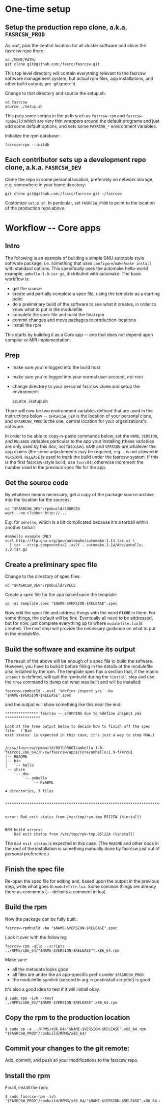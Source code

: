 # One-time setup

## Setup the production repo clone, a.k.a. `FASRCSW_PROD`

As root, pick the central location for all cluster software and clone the fasrcsw repo there:
	
	cd /SOME/PATH/
	git clone git@github.com:/fasrc/fasrcsw.git

This top level directory will contain everything relevant to the fasrcsw software management system, but actual rpm files, app installations, and other build outputs are .gitignore'd.

Change to that directory and source the setup.sh:
	
	cd fasrcsw
	source ./setup.sh

This puts some scripts in the path such as `fasrcsw-rpm` and `fasrcsw-rpmbuild` which are very thin wrappers around the default programs and just add some default options, and sets some `FASRCSW_*` environment variables.

Initialize the rpm database:

	fasrcsw-rpm --initdb

## Each contributor sets up a development repo clone, a.k.a. `FASRCSW_DEV`

Clone the repo in some personal location, preferably on network storage, e.g. somewhere in your home directory:

	git clone git@github.com:/fasrc/fasrcsw.git ~/fasrcsw

Customize `setup.sh`.
In particular, set `FASRCSW_PROD` to point to the location of the production repo above.



# Workflow -- Core apps

## Intro

The following is an example of building a simple GNU autotools style software package, i.e. something that uses `configure`/`make`/`make install` with standard options.
This specifically uses the automake hello-world example, `amhello-1.0.tar.gz`, distributed with automake.
The basic workflow is:

* get the source
* create and partially complete a spec file, using the template as a starting point
* do a preliminary build of the software to see what it creates, in order to know what to put in the modulefile
* complete the spec file and build the final rpm
* commit changes and move packages to production locations
* install the rpm

This starts by building it as a *Core* app -- one that does not depend upon compiler or MPI implementation.

## Prep

* make sure you're logged into the build host
* make sure you're logged into your normal user account, *not* root
* change directory to your personal fasrcsw clone and setup the environment:

	source ./setup.sh

There will now be two environment variables defined that are used in the instructions below --
`$FASRCSW_DEV` is the location of your personal clone, and
`$FASRCSW_PROD` is the one, central location for your organizations's software.

In order to be able to copy-n-paste commands below, set the `NAME`, `VERSION`, and `RELEASE` variables particular to the app your installing (these variables are only used by this doc, not fasrcsw).
`NAME` and `VERSION` are whatever the app claims (the some adjustements may be required, e.g. `-` is not allowed in `VERSION`).
`RELEASE` is used to track the build under the fasrcsw system.
If this is the first fasrcsw-style build, use `fasrc01`; otherwise increment the number used in the previous spec file for the app.

## Get the source code

By whatever means necessary, get a copy of the package source archive into the location for the sources:

	cd "$FASRCSW_DEV"/rpmbuild/SOURCES
	wget --no-clobber http://...

E.g. for `amhello`, which is a bit complicated because it's a tarball within another tarball:
	
	#amhello example ONLY
	curl http://ftp.gnu.org/gnu/automake/automake-1.14.tar.xz \
	  | tar --strip-components=2 -xvJf - automake-1.14/doc/amhello-1.0.tar.gz

## Create a preliminary spec file

Change to the directory of spec files:

	cd "$FASRCSW_DEV"/rpmbuild/SPECS

Create a spec file for the app based upon the template:

	cp -ai template.spec "$NAME-$VERSION-$RELEASE".spec

Now edit the spec file and address things with the word **`FIXME`** in them.
For some things, the default will be fine.
Eventually all need to be addressed, but for now, just complete everything up to where `modulefile.lua` is created.
The next step will provide the necessary guidance on what to put in the modulefile.

## Build the software and examine its output

The result of the above will be enough of a spec file to build the sofware.
However, you have to build it before filling in the details of the modulefile also installed by the rpm.
The template spec has a section that, if the macro `inspect` is defined, will quit the rpmbuild during the `%install` step and use the `tree` command to dump out what was built and will be installed:

	fasrcsw-rpmbuild --eval '%define inspect yes' -ba "$NAME-$VERSION-$RELEASE".spec

and the output will show something like this near the end:

	*************** fasrcsw -- STOPPING due to %define inspect yes ****************

	Look at the tree output below to decide how to finish off the spec file.  (`Bad
	exit status' is expected in this case, it's just a way to stop NOW.)


	/n/sw/fasrcsw/rpmbuild/BUILDROOT/amhello-1.0-fasrc01.x86_64//n/sw/fasrcsw/apps/Core/amhello/1.0-fasrc01
	|-- README
	|-- bin
	|   `-- hello
	`-- share
		`-- doc
			`-- amhello
				`-- README

	4 directories, 3 files


	******************************************************************************


	error: Bad exit status from /var/tmp/rpm-tmp.B5l2ZA (%install)


	RPM build errors:
		Bad exit status from /var/tmp/rpm-tmp.B5l2ZA (%install)

The `Bad exit status` is expected in this case.
(The `README` and other docs in the root of the installation is something manually done by fasrcsw just out of personal preference.)

## Finish the spec file

Re-open the spec file for editing and, based upon the output in the previous step, write what goes in `modulefile.lua`.
Some common things are already there as comments (`--` delimits a comment in lua).

## Build the rpm

Now the package can be fully built:

	fasrcsw-rpmbuild -ba "$NAME-$VERSION-$RELEASE".spec

Look it over with the following:

	fasrcsw-rpm -qilp --scripts ../RPMS/x86_64/"$NAME-$VERSION-$RELEASE"*.x86_64.rpm

Make sure:

* all the metadata looks good
* all files are under the an app-specific prefix under `$FASRCSW_PROD`. 
* the modulefile symlink (second ln arg in postinstall scriptlet) is good

It's also a good idea to test if it will install okay:

	$ sudo rpm -ivh --test ../RPMS/x86_64/"$NAME-$VERSION-$RELEASE".x86_64.rpm


## Copy the rpm to the production location

	$ sudo cp -a ../RPMS/x86_64/"$NAME-$VERSION-$RELEASE".x86_64.rpm "$FASRCSW_PROD"/rpmbuild/RPMS/x86_64/

## Commit your changes to the git remote:

Add, commit, and push all your modifications to the fasrcsw repo.

## Install the rpm

Finall, install the rpm:

	$ sudo fasrcsw-rpm -ivh "$FASRCSW_PROD"/rpmbuild/RPMS/x86_64/"$NAME-$VERSION-$RELEASE".x86_64.rpm
